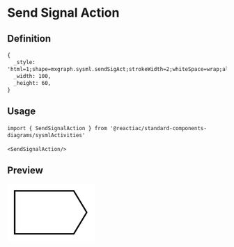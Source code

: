 # Send Signal Action

## Definition

```
{
  _style: 'html=1;shape=mxgraph.sysml.sendSigAct;strokeWidth=2;whiteSpace=wrap;align=center;',
  _width: 100,
  _height: 60,
}
```

## Usage

```
import { SendSignalAction } from '@reactiac/standard-components-diagrams/sysmlActivities'

<SendSignalAction/>
```

## Preview

<img src="./send-signal-action.png" width="200"/>

